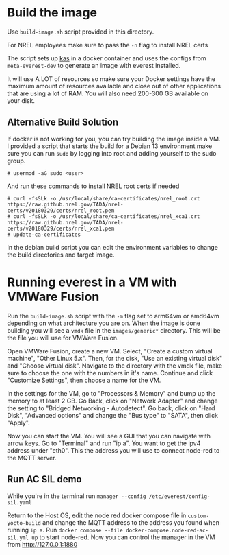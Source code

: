 # Build the image

Use `build-image.sh` script provided in this directory.

For NREL employees make sure to pass the `-n` flag to install NREL certs

The script sets up [kas](https://kas.readthedocs.io/en/latest/) in a docker
container and uses the configs from `meta-everest-dev` to generate an image
with everest installed.

It will use A LOT of resources so make sure your Docker settings have the maximum
amount of resources available and close out of other applications that are using
a lot of RAM. You will also need 200-300 GB available on your disk.

## Alternative Build Solution

If docker is not working for you, you can try building the image inside a VM.
I provided a script that starts the build for a Debian 13 environment
make sure you can run `sudo` by logging into root and adding yourself
to the sudo group.

```
# usermod -aG sudo <user>
```

And run these commands to install NREL root certs if needed

```
# curl -fsSLk -o /usr/local/share/ca-certificates/nrel_root.crt https://raw.github.nrel.gov/TADA/nrel-certs/v20180329/certs/nrel_root.pem
# curl -fsSLk -o /usr/local/share/ca-certificates/nrel_xca1.crt https://raw.github.nrel.gov/TADA/nrel-certs/v20180329/certs/nrel_xca1.pem
# update-ca-certificates
```

In the debian build script you can edit the environment variables to change
the build directories and target image.

# Running everest in a VM with VMWare Fusion

Run the `build-image.sh` script with the `-m` flag set to arm64vm or amd64vm depending
on what architecture you are on. When the image is done building you will see
a `vmdk` file in the `images/generic*` directory. This will be the file you
will use for VMWare Fusion.

Open VMWare Fusion, create a new VM. Select, "Create a custom virtual machine",
"Other Linux 5.x". Then, for the disk, "Use an existing virtual disk" and
"Choose virtual disk". Navigate to the directory with the vmdk file, make sure
to choose the one with the numbers in it's name. Continue and click
"Customize Settings", then choose a name for the VM.

In the settings for the VM, go to "Processors & Memory" and bump up the
memory to at least 2 GB. Go Back, click on "Network Adapter" and change the
setting to "Bridged Networking - Autodetect". Go back, click on "Hard Disk",
"Advanced options" and change the "Bus type" to "SATA", then click "Apply".

Now you can start the VM. You will see a GUI that you can navigate with arrow
keys. Go to "Terminal" and run "ip a". You want to get the ipv4 address
under "eth0". This the address you will use to connect node-red
to the MQTT server.

## Run AC SIL demo

While you're in the terminal run `manager --config /etc/everest/config-sil.yaml`

Return to the Host OS, edit the node red docker compose file in `custom-yocto-build` and change
the MQTT address to the address you found when running `ip a`. Run
`docker compose --file docker-compose.node-red-ac-sil.yml up` to start
node-red. Now you can control the manager in the VM from
<http://127.0.0.1:1880>

